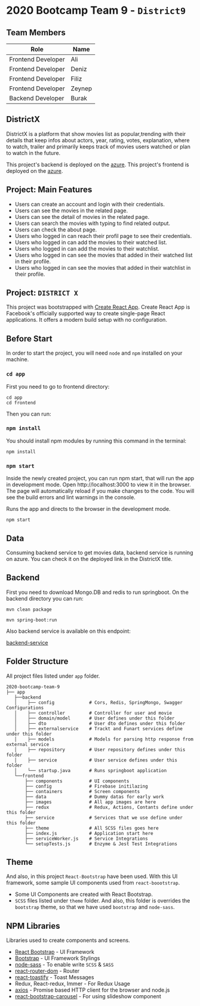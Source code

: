 # 2020 Bootcamp Team 9 - `District9`

## Team Members

| Role                | Name   |
| ------------------- | ------ |
| Frontend Developer  | Ali    |
| Frontend Developer  | Deniz  |
| Frontend Developer  | Filiz  |
| Frontend Developer  | Zeynep |
| Backend Developer   | Burak  |

## DistrictX

DistrictX is a platform that show movies list as popular,trending with their details that keep infos about actors, year, rating, votes, explanation, where to watch, trailer and primarily keeps track of movies users watched or plan to watch in the future. 

This project's backend is deployed on the [azure](https://eterationmovies.azurewebsites.net/swagger-ui.html#/).
This project's frontend is deployed on the [azure](https://eterationmovies.azurewebsites.net/swagger-ui.html#/).



## Project: Main Features

- Users can create an account and login with their credentials.
- Users can see the movies in the related page.
- Users can see the detail of movies in the related page.
- Users can search the movies with typing to find related output.
- Users can check the about page.
- Users who logged in can reach their profil page to see their credentials.
- Users who logged in can add the movies to their watched list. 
- Users who logged in can add the movies to their watchlist.
- Users who logged in can see the movies that added in their watched list in their profile.  
- Users who logged in can see the movies that added in their watchlist in their profile. 


## Project: `DISTRICT X`

This project was bootstrapped with [Create React App](https://github.com/facebook/create-react-app). Create React App is Facebook's officially supported way to create single-page React applications. It offers a modern build setup with no configuration.

## Before Start

In order to start the project, you will need `node` and `npm` installed on your machine.

### `cd app`

First you need to go to frontend directory: 

```shell
cd app
cd frontend
```
Then you can run:

### `npm install`

You should install npm modules by running this command in the terminal:

```shell
npm install
```



### `npm start`

Inside the newly created project, you can run npm start, that will run the app in development mode. Open http://localhost:3000 to view it in the browser. The page will automatically reload if you make changes to the code. You will see the build errors and lint warnings in the console.

Runs the app and directs to the browser in the development mode.

```shell
npm start
```

## Data

Consuming backend service to get movies data, backend service is running on azure. You can check it on the deployed link in the DistrictX title.

## Backend
First you need to download Mongo.DB and redis to run springboot. 
On the backend directory you can run:

```shell
mvn clean package
```

```shell
mvn spring-boot:run
```
Also backend service is available on this endpoint:

[backend-service](https://eterationmovies.azurewebsites.net/swagger-ui.html#/)
 
## Folder Structure

All project files listed under `app` folder.

```shell
2020-bootcamp-team-9
├── app
   ├──backend
   │    ├── config             # Cors, Redis, SpringMongo, Swagger Configurations
   │    ├── controller         # Controller for user and movie
   │    ├── domain/model       # User defines under this folder  
   │    ├── dto                # User dto defines under this folder    
   │    ├── externalservice    # Trackt and Funart services define under this folder
   │    ├── models             # Models for parsing http response from external service 
   │    ├── repository         # User repository defines under this folder       
   │    ├── service            # User service defines under this folder          
   │    └── startup.java       # Runs springboot application                           
   └──frontend
       ├── components          # UI components
       ├── config              # Firebase initilazing
       ├── containers          # Screen components
       ├── data                # Dummy datas for early work
       ├── images              # All app images are here
       ├── redux               # Redux, Actions, Contants define under this folder
       ├── service             # Services that we use define under this folder
       ├── theme               # All SCSS files goes here
       ├── index.js            # Application start here
       ├── serviceWorker.js    # Service Integrations
       └── setupTests.js       # Enzyme & Jest Test Integrations
```

## Theme

And also, in this project `React-Bootstrap` have been used. With this UI framework, some sample UI components used from `react-boootstrap`.

- Some UI Components are created with React Bootstrap.
- `SCSS` files listed under `theme` folder. And also, this folder is overrides the `bootstrap` theme, so that we have used `bootstrap` and `node-sass`.

## NPM Libraries

Libraries used to create components and screens.

- [React Bootstrap](https://react-bootstrap.github.io/) - UI Framework
- [Bootstrap](https://getbootstrap.com/) - UI Framework Stylings
- [node-sass](https://github.com/sass/node-sass) - To enable write `SCSS` & `SASS`
- [react-router-dom](https://github.com/ReactTraining/react-router#readme) - Router
- [react-toastify](https://github.com/fkhadra/react-toastify#readme) - Toast Messages
- Redux, React-redux, Immer - For Redux Usage
- [axios](https://github.com/axios/axios/blob/master/README.md) - Promise based HTTP client for the browser and node.js
- [react-bootstrap-carousel](https://github.com/skycloud1030/react-bootstrap-carousel/blob/master/README.md) - For using slideshow component 



